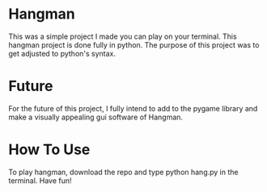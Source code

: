 # Hangman
This was a simple project I made you can play on your terminal. This hangman project is done fully in python. The purpose
of this project was to get adjusted to python's syntax. 

# Future
For the future of this project, I fully intend to add to the pygame library and make a visually appealing gui software of Hangman. 

# How To Use
To play hangman, download the repo and type python hang.py in the terminal. Have fun! 
